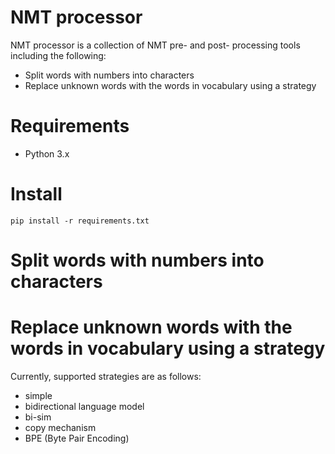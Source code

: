 # NMT processor
NMT processor is a collection of NMT pre- and post- processing tools including the following:

- Split words with numbers into characters
- Replace unknown words with the words in vocabulary using a strategy

# Requirements
- Python 3.x

# Install

`pip install -r requirements.txt`

# Split words with numbers into characters

# Replace unknown words with the words in vocabulary using a strategy
Currently, supported strategies are as follows:

- simple
- bidirectional language model
- bi-sim
- copy mechanism
- BPE (Byte Pair Encoding)
